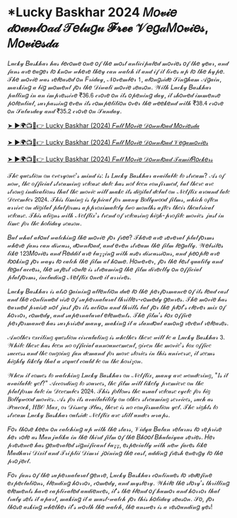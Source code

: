# *Lucky Baskhar 2024 𝑀𝑜𝓋𝒾𝑒 𝒹𝑜𝓌𝓃𝓁𝑜𝒶𝒹 𝒯𝑒𝓁𝓊𝑔𝓊 𝓕𝓻𝓮𝓮 𝒱𝑒𝑔𝒶𝑀𝑜𝓋𝒾𝑒𝓈, 𝑀𝑜𝓋𝒾𝑒𝓈𝒹𝒶

𝐿𝓊𝒸𝓀𝓎 𝐵𝒶𝓈𝓀𝒽𝒶𝓇 𝒽𝒶𝓈 𝒷𝑒𝒸𝑜𝓂𝑒 𝑜𝓃𝑒 𝑜𝒻 𝓉𝒽𝑒 𝓂𝑜𝓈𝓉 𝒶𝓃𝓉𝒾𝒸𝒾𝓅𝒶𝓉𝑒𝒹 𝓂𝑜𝓋𝒾𝑒𝓈 𝑜𝒻 𝓉𝒽𝑒 𝓎𝑒𝒶𝓇, 𝒶𝓃𝒹 𝒻𝒶𝓃𝓈 𝒶𝓇𝑒 𝑒𝒶𝑔𝑒𝓇 𝓉𝑜 𝓀𝓃𝑜𝓌 𝓌𝒽𝑒𝓇𝑒 𝓉𝒽𝑒𝓎 𝒸𝒶𝓃 𝓌𝒶𝓉𝒸𝒽 𝒾𝓉 𝒶𝓃𝒹 𝒾𝒻 𝒾𝓉 𝓁𝒾𝓋𝑒𝓈 𝓊𝓅 𝓉𝑜 𝓉𝒽𝑒 𝒽𝓎𝓅𝑒. 𝒯𝒽𝑒 𝓂𝑜𝓋𝒾𝑒 𝓌𝒶𝓈 𝓇𝑒𝓁𝑒𝒶𝓈𝑒𝒹 𝑜𝓃 𝐹𝓇𝒾𝒹𝒶𝓎, 𝒩𝑜𝓋𝑒𝓂𝒷𝑒𝓇 𝟣, 𝒶𝓁𝑜𝓃𝑔𝓈𝒾𝒹𝑒 𝒮𝒾𝓃𝑔𝒽𝒶𝓂 𝒜𝑔𝒶𝒾𝓃, 𝓂𝒶𝓇𝓀𝒾𝓃𝑔 𝒶 𝒷𝒾𝑔 𝓂𝑜𝓂𝑒𝓃𝓉 𝒻𝑜𝓇 𝓉𝒽𝑒 𝒟𝒾𝓌𝒶𝓁𝒾 𝓂𝑜𝓋𝒾𝑒 𝓈𝑒𝒶𝓈𝑜𝓃. 𝒲𝒾𝓉𝒽 𝐿𝓊𝒸𝓀𝓎 𝐵𝒶𝓈𝓀𝒽𝒶𝓇 𝓅𝓊𝓁𝓁𝒾𝓃𝑔 𝒾𝓃 𝒶𝓃 𝒾𝓂𝓅𝓇𝑒𝓈𝓈𝒾𝓋𝑒 ₹𝟥𝟨.𝟨 𝒸𝓇𝑜𝓇𝑒 𝑜𝓃 𝒾𝓉𝓈 𝑜𝓅𝑒𝓃𝒾𝓃𝑔 𝒹𝒶𝓎, 𝒾𝓉 𝓈𝒽𝑜𝓌𝑒𝒹 𝒾𝓂𝓂𝑒𝓃𝓈𝑒 𝓅𝑜𝓉𝑒𝓃𝓉𝒾𝒶𝓁, 𝓈𝓊𝓇𝓅𝒶𝓈𝓈𝒾𝓃𝑔 𝑒𝓋𝑒𝓃 𝒾𝓉𝓈 𝒸𝑜𝓂𝓅𝑒𝓉𝒾𝓉𝒾𝑜𝓃 𝑜𝓋𝑒𝓇 𝓉𝒽𝑒 𝓌𝑒𝑒𝓀𝑒𝓃𝒹 𝓌𝒾𝓉𝒽 ₹𝟥𝟪.𝟦 𝒸𝓇𝑜𝓇𝑒 𝑜𝓃 𝒮𝒶𝓉𝓊𝓇𝒹𝒶𝓎 𝒶𝓃𝒹 ₹𝟥𝟧.𝟤 𝒸𝓇𝑜𝓇𝑒 𝑜𝓃 𝒮𝓊𝓃𝒹𝒶𝓎.

[➤ ►🌍📺📱👉 Lucky Baskhar (2024) 𝐹𝓊𝓁𝓁 𝑀𝑜𝓋𝒾𝑒 𝒟𝑜𝓌𝓃𝓁𝑜𝒶𝒹 𝑀𝑜𝓋𝒾𝑒𝓈𝒹𝒶](https://eliteanswers.in/lucky-baskhar/)

[➤ ►🌍📺📱👉 Lucky Baskhar (2024) 𝐹𝓊𝓁𝓁 𝑀𝑜𝓋𝒾𝑒 𝒟𝑜𝓌𝓃𝓁𝑜𝒶𝒹 𝒱𝑒𝑔𝒶𝓂𝑜𝓋𝒾𝑒𝓈](https://eliteanswers.in/lucky-baskhar/)

[➤ ►🌍📺📱👉 Lucky Baskhar (2024) 𝐹𝓊𝓁𝓁 𝑀𝑜𝓋𝒾𝑒 𝒟𝑜𝓌𝓃𝓁𝑜𝒶𝒹 𝒯𝒶𝓂𝒾𝓁𝑅𝑜𝒸𝓀𝑒𝓇𝓈](https://eliteanswers.in/lucky-baskhar/)

𝒯𝒽𝑒 𝓆𝓊𝑒𝓈𝓉𝒾𝑜𝓃 𝑜𝓃 𝑒𝓋𝑒𝓇𝓎𝑜𝓃𝑒'𝓈 𝓂𝒾𝓃𝒹 𝒾𝓈: 𝐼𝓈 𝐿𝓊𝒸𝓀𝓎 𝐵𝒶𝓈𝓀𝒽𝒶𝓇 𝒶𝓋𝒶𝒾𝓁𝒶𝒷𝓁𝑒 𝓉𝑜 𝓈𝓉𝓇𝑒𝒶𝓂? 𝒜𝓈 𝑜𝒻 𝓃𝑜𝓌, 𝓉𝒽𝑒 𝑜𝒻𝒻𝒾𝒸𝒾𝒶𝓁 𝓈𝓉𝓇𝑒𝒶𝓂𝒾𝓃𝑔 𝓇𝑒𝓁𝑒𝒶𝓈𝑒 𝒹𝒶𝓉𝑒 𝒽𝒶𝓈 𝓃𝑜𝓉 𝒷𝑒𝑒𝓃 𝒸𝑜𝓃𝒻𝒾𝓇𝓂𝑒𝒹, 𝒷𝓊𝓉 𝓉𝒽𝑒𝓇𝑒 𝒶𝓇𝑒 𝓈𝓉𝓇𝑜𝓃𝑔 𝒾𝓃𝒹𝒾𝒸𝒶𝓉𝒾𝑜𝓃𝓈 𝓉𝒽𝒶𝓉 𝓉𝒽𝑒 𝓂𝑜𝓋𝒾𝑒 𝓌𝒾𝓁𝓁 𝓂𝒶𝓀𝑒 𝒾𝓉𝓈 𝒹𝒾𝑔𝒾𝓉𝒶𝓁 𝒹𝑒𝒷𝓊𝓉 𝑜𝓃 𝒩𝑒𝓉𝒻𝓁𝒾𝓍 𝒶𝓇𝑜𝓊𝓃𝒹 𝓁𝒶𝓉𝑒 𝒟𝑒𝒸𝑒𝓂𝒷𝑒𝓇 𝟤𝟢𝟤𝟦. 𝒯𝒽𝒾𝓈 𝓉𝒾𝓂𝒾𝓃𝑔 𝒾𝓈 𝓉𝓎𝓅𝒾𝒸𝒶𝓁 𝒻𝑜𝓇 𝓂𝒶𝓃𝓎 𝐵𝑜𝓁𝓁𝓎𝓌𝑜𝑜𝒹 𝒻𝒾𝓁𝓂𝓈, 𝓌𝒽𝒾𝒸𝒽 𝑜𝒻𝓉𝑒𝓃 𝒶𝓇𝓇𝒾𝓋𝑒 𝑜𝓃 𝒹𝒾𝑔𝒾𝓉𝒶𝓁 𝓅𝓁𝒶𝓉𝒻𝑜𝓇𝓂𝓈 𝒶𝓅𝓅𝓇𝑜𝓍𝒾𝓂𝒶𝓉𝑒𝓁𝓎 𝓉𝓌𝑜 𝓂𝑜𝓃𝓉𝒽𝓈 𝒶𝒻𝓉𝑒𝓇 𝓉𝒽𝑒𝒾𝓇 𝓉𝒽𝑒𝒶𝓉𝓇𝒾𝒸𝒶𝓁 𝓇𝑒𝓁𝑒𝒶𝓈𝑒. 𝒯𝒽𝒾𝓈 𝒶𝓁𝒾𝑔𝓃𝓈 𝓌𝒾𝓉𝒽 𝒩𝑒𝓉𝒻𝓁𝒾𝓍'𝓈 𝓉𝓇𝑒𝓃𝒹 𝑜𝒻 𝓇𝑒𝓁𝑒𝒶𝓈𝒾𝓃𝑔 𝒽𝒾𝑔𝒽-𝓅𝓇𝑜𝒻𝒾𝓁𝑒 𝓂𝑜𝓋𝒾𝑒𝓈 𝒿𝓊𝓈𝓉 𝒾𝓃 𝓉𝒾𝓂𝑒 𝒻𝑜𝓇 𝓉𝒽𝑒 𝒽𝑜𝓁𝒾𝒹𝒶𝓎 𝓈𝑒𝒶𝓈𝑜𝓃.

𝐵𝓊𝓉 𝓌𝒽𝒶𝓉 𝒶𝒷𝑜𝓊𝓉 𝓌𝒶𝓉𝒸𝒽𝒾𝓃𝑔 𝓉𝒽𝑒 𝓂𝑜𝓋𝒾𝑒 𝒻𝑜𝓇 𝒻𝓇𝑒𝑒? 𝒯𝒽𝑒𝓇𝑒 𝒶𝓇𝑒 𝓈𝑒𝓋𝑒𝓇𝒶𝓁 𝓅𝓁𝒶𝓉𝒻𝑜𝓇𝓂𝓈 𝓌𝒽𝑒𝓇𝑒 𝒻𝒶𝓃𝓈 𝒸𝒶𝓃 𝒹𝒾𝓈𝒸𝓊𝓈𝓈, 𝒹𝑜𝓌𝓃𝓁𝑜𝒶𝒹, 𝒶𝓃𝒹 𝑒𝓋𝑒𝓃 𝓈𝓉𝓇𝑒𝒶𝓂 𝓉𝒽𝑒 𝒻𝒾𝓁𝓂 𝓁𝑒𝑔𝒶𝓁𝓁𝓎. 𝒲𝑒𝒷𝓈𝒾𝓉𝑒𝓈 𝓁𝒾𝓀𝑒 𝟣𝟤𝟥𝑀𝑜𝓋𝒾𝑒𝓈 𝒶𝓃𝒹 𝑅𝑒𝒹𝒹𝒾𝓉 𝒶𝓇𝑒 𝒷𝓊𝓏𝓏𝒾𝓃𝑔 𝓌𝒾𝓉𝒽 𝓊𝓈𝑒𝓇 𝒹𝒾𝓈𝒸𝓊𝓈𝓈𝒾𝑜𝓃𝓈, 𝒶𝓃𝒹 𝓅𝑒𝑜𝓅𝓁𝑒 𝒶𝓇𝑒 𝓁𝑜𝑜𝓀𝒾𝓃𝑔 𝒻𝑜𝓇 𝓌𝒶𝓎𝓈 𝓉𝑜 𝒸𝒶𝓉𝒸𝒽 𝓉𝒽𝑒 𝒻𝒾𝓁𝓂 𝒶𝓉 𝒽𝑜𝓂𝑒. 𝐻𝑜𝓌𝑒𝓋𝑒𝓇, 𝒻𝑜𝓇 𝓉𝒽𝑒 𝒷𝑒𝓈𝓉 𝓆𝓊𝒶𝓁𝒾𝓉𝓎 𝒶𝓃𝒹 𝓁𝑒𝑔𝒶𝓁 𝒶𝒸𝒸𝑒𝓈𝓈, 𝓉𝒽𝑒 𝓈𝒶𝒻𝑒𝓈𝓉 𝓇𝑜𝓊𝓉𝑒 𝒾𝓈 𝓈𝓉𝓇𝑒𝒶𝓂𝒾𝓃𝑔 𝓉𝒽𝑒 𝒻𝒾𝓁𝓂 𝒹𝒾𝓇𝑒𝒸𝓉𝓁𝓎 𝑜𝓃 𝑜𝒻𝒻𝒾𝒸𝒾𝒶𝓁 𝓅𝓁𝒶𝓉𝒻𝑜𝓇𝓂𝓈, 𝒾𝓃𝒸𝓁𝓊𝒹𝒾𝓃𝑔 𝒩𝑒𝓉𝒻𝓁𝒾𝓍 𝑜𝓃𝒸𝑒 𝒾𝓉 𝒶𝓇𝓇𝒾𝓋𝑒𝓈.

𝐿𝓊𝒸𝓀𝓎 𝐵𝒶𝓈𝓀𝒽𝒶𝓇 𝒾𝓈 𝒶𝓁𝓈𝑜 𝑔𝒶𝒾𝓃𝒾𝓃𝑔 𝒶𝓉𝓉𝑒𝓃𝓉𝒾𝑜𝓃 𝒹𝓊𝑒 𝓉𝑜 𝓉𝒽𝑒 𝓅𝑒𝓇𝒻𝑜𝓇𝓂𝒶𝓃𝒸𝑒 𝑜𝒻 𝒾𝓉𝓈 𝓁𝑒𝒶𝒹 𝒸𝒶𝓈𝓉 𝒶𝓃𝒹 𝓉𝒽𝑒 𝒸𝑜𝓃𝓉𝒾𝓃𝓊𝑒𝒹 𝓇𝒾𝓈𝑒 𝑜𝒻 𝓈𝓊𝓅𝑒𝓇𝓃𝒶𝓉𝓊𝓇𝒶𝓁 𝓉𝒽𝓇𝒾𝓁𝓁𝑒𝓇-𝒸𝑜𝓂𝑒𝒹𝓎 𝑔𝑒𝓃𝓇𝑒𝓈. 𝒯𝒽𝑒 𝓂𝑜𝓋𝒾𝑒 𝒽𝒶𝓈 𝑒𝒶𝓇𝓃𝑒𝒹 𝓅𝓇𝒶𝒾𝓈𝑒 𝓃𝑜𝓉 𝒿𝓊𝓈𝓉 𝒻𝑜𝓇 𝒾𝓉𝓈 𝒶𝒸𝓉𝒾𝑜𝓃 𝒶𝓃𝒹 𝓉𝒽𝓇𝒾𝓁𝓁𝓈 𝒷𝓊𝓉 𝒻𝑜𝓇 𝓉𝒽𝑒 𝓅𝓁𝑜𝓉’𝓈 𝒸𝓁𝑒𝓋𝑒𝓇 𝓂𝒾𝓍 𝑜𝒻 𝒽𝑜𝓇𝓇𝑜𝓇, 𝒸𝑜𝓂𝑒𝒹𝓎, 𝒶𝓃𝒹 𝓈𝓊𝓅𝑒𝓇𝓃𝒶𝓉𝓊𝓇𝒶𝓁 𝑒𝓁𝑒𝓂𝑒𝓃𝓉𝓈. 𝒯𝒽𝑒 𝒻𝒾𝓁𝓂’𝓈 𝒷𝑜𝓍 𝑜𝒻𝒻𝒾𝒸𝑒 𝓅𝑒𝓇𝒻𝑜𝓇𝓂𝒶𝓃𝒸𝑒 𝒽𝒶𝓈 𝓈𝓊𝓇𝓅𝓇𝒾𝓈𝑒𝒹 𝓂𝒶𝓃𝓎, 𝓂𝒶𝓀𝒾𝓃𝑔 𝒾𝓉 𝒶 𝓈𝓉𝒶𝓃𝒹𝑜𝓊𝓉 𝒶𝓂𝑜𝓃𝑔 𝓇𝑒𝒸𝑒𝓃𝓉 𝓇𝑒𝓁𝑒𝒶𝓈𝑒𝓈.

𝒜𝓃𝑜𝓉𝒽𝑒𝓇 𝑒𝓍𝒸𝒾𝓉𝒾𝓃𝑔 𝓆𝓊𝑒𝓈𝓉𝒾𝑜𝓃 𝒸𝒾𝓇𝒸𝓊𝓁𝒶𝓉𝒾𝓃𝑔 𝒾𝓈 𝓌𝒽𝑒𝓉𝒽𝑒𝓇 𝓉𝒽𝑒𝓇𝑒 𝓌𝒾𝓁𝓁 𝒷𝑒 𝒶 𝐿𝓊𝒸𝓀𝓎 𝐵𝒶𝓈𝓀𝒽𝒶𝓇 𝟥. 𝒲𝒽𝒾𝓁𝑒 𝓉𝒽𝑒𝓇𝑒 𝒽𝒶𝓈 𝒷𝑒𝑒𝓃 𝓃𝑜 𝑜𝒻𝒻𝒾𝒸𝒾𝒶𝓁 𝒶𝓃𝓃𝑜𝓊𝓃𝒸𝑒𝓂𝑒𝓃𝓉, 𝑔𝒾𝓋𝑒𝓃 𝓉𝒽𝑒 𝓂𝑜𝓋𝒾𝑒'𝓈 𝒷𝑜𝓍 𝑜𝒻𝒻𝒾𝒸𝑒 𝓈𝓊𝒸𝒸𝑒𝓈𝓈 𝒶𝓃𝒹 𝓉𝒽𝑒 𝑜𝓃𝑔𝑜𝒾𝓃𝑔 𝒻𝒶𝓃 𝒹𝑒𝓂𝒶𝓃𝒹 𝒻𝑜𝓇 𝓂𝑜𝓇𝑒 𝓈𝓉𝑜𝓇𝒾𝑒𝓈 𝒾𝓃 𝓉𝒽𝒾𝓈 𝓊𝓃𝒾𝓋𝑒𝓇𝓈𝑒, 𝒾𝓉 𝓈𝑒𝑒𝓂𝓈 𝒽𝒾𝑔𝒽𝓁𝓎 𝓁𝒾𝓀𝑒𝓁𝓎 𝓉𝒽𝒶𝓉 𝒶 𝓈𝑒𝓆𝓊𝑒𝓁 𝒸𝑜𝓊𝓁𝒹 𝒷𝑒 𝑜𝓃 𝓉𝒽𝑒 𝒽𝑜𝓇𝒾𝓏𝑜𝓃.

𝒲𝒽𝑒𝓃 𝒾𝓉 𝒸𝑜𝓂𝑒𝓈 𝓉𝑜 𝓌𝒶𝓉𝒸𝒽𝒾𝓃𝑔 𝐿𝓊𝒸𝓀𝓎 𝐵𝒶𝓈𝓀𝒽𝒶𝓇 𝑜𝓃 𝒩𝑒𝓉𝒻𝓁𝒾𝓍, 𝓂𝒶𝓃𝓎 𝒶𝓇𝑒 𝓌𝑜𝓃𝒹𝑒𝓇𝒾𝓃𝑔, "𝐼𝓈 𝒾𝓉 𝒶𝓋𝒶𝒾𝓁𝒶𝒷𝓁𝑒 𝓎𝑒𝓉?" 𝒜𝒸𝒸𝑜𝓇𝒹𝒾𝓃𝑔 𝓉𝑜 𝓈𝑜𝓊𝓇𝒸𝑒𝓈, 𝓉𝒽𝑒 𝒻𝒾𝓁𝓂 𝓌𝒾𝓁𝓁 𝓁𝒾𝓀𝑒𝓁𝓎 𝓅𝓇𝑒𝓂𝒾𝑒𝓇𝑒 𝑜𝓃 𝓉𝒽𝑒 𝓅𝓁𝒶𝓉𝒻𝑜𝓇𝓂 𝓁𝒶𝓉𝑒 𝒾𝓃 𝒟𝑒𝒸𝑒𝓂𝒷𝑒𝓇 𝟤𝟢𝟤𝟦. 𝒯𝒽𝒾𝓈 𝒻𝑜𝓁𝓁𝑜𝓌𝓈 𝓉𝒽𝑒 𝓊𝓈𝓊𝒶𝓁 𝓇𝑒𝓁𝑒𝒶𝓈𝑒 𝒸𝓎𝒸𝓁𝑒 𝒻𝑜𝓇 𝒷𝒾𝑔 𝐵𝑜𝓁𝓁𝓎𝓌𝑜𝑜𝒹 𝓂𝑜𝓋𝒾𝑒𝓈. 𝒜𝓈 𝒻𝑜𝓇 𝒾𝓉𝓈 𝒶𝓋𝒶𝒾𝓁𝒶𝒷𝒾𝓁𝒾𝓉𝓎 𝑜𝓃 𝑜𝓉𝒽𝑒𝓇 𝓈𝓉𝓇𝑒𝒶𝓂𝒾𝓃𝑔 𝓈𝑒𝓇𝓋𝒾𝒸𝑒𝓈, 𝓈𝓊𝒸𝒽 𝒶𝓈 𝒫𝑒𝒶𝒸𝑜𝒸𝓀, 𝐻𝐵𝒪 𝑀𝒶𝓍, 𝑜𝓇 𝒟𝒾𝓈𝓃𝑒𝓎 𝒫𝓁𝓊𝓈, 𝓉𝒽𝑒𝓇𝑒 𝒾𝓈 𝓃𝑜 𝒸𝑜𝓃𝒻𝒾𝓇𝓂𝒶𝓉𝒾𝑜𝓃 𝓎𝑒𝓉. 𝒯𝒽𝑒 𝓇𝒾𝑔𝒽𝓉𝓈 𝓉𝑜 𝓈𝓉𝓇𝑒𝒶𝓂 𝐿𝓊𝒸𝓀𝓎 𝐵𝒶𝓈𝓀𝒽𝒶𝓇 𝑜𝓊𝓉𝓈𝒾𝒹𝑒 𝒩𝑒𝓉𝒻𝓁𝒾𝓍 𝒶𝓇𝑒 𝓈𝓉𝒾𝓁𝓁 𝓊𝓃𝒹𝑒𝓇 𝓌𝓇𝒶𝓅𝓈.



𝐹𝑜𝓇 𝓉𝒽𝑜𝓈𝑒 𝓀𝑒𝑒𝓃 𝑜𝓃 𝒸𝒶𝓉𝒸𝒽𝒾𝓃𝑔 𝓊𝓅 𝓌𝒾𝓉𝒽 𝓉𝒽𝑒 𝓈𝓉𝒶𝓇𝓈, 𝒱𝒾𝒹𝓎𝒶 𝐵𝒶𝓁𝒶𝓃 𝓇𝑒𝓉𝓊𝓇𝓃𝓈 𝓉𝑜 𝓇𝑒𝓅𝓇𝒾𝓈𝑒 𝒽𝑒𝓇 𝓇𝑜𝓁𝑒 𝒶𝓈 𝑀𝒶𝓃𝒿𝓊𝓁𝒾𝓀𝒶 𝒾𝓃 𝓉𝒽𝑒 𝓉𝒽𝒾𝓇𝒹 𝒻𝒾𝓁𝓂 𝑜𝒻 𝓉𝒽𝑒 𝐵𝒽𝑜𝑜𝓁 𝐵𝒽𝓊𝓁𝒶𝒾𝓎𝒶𝒶 𝓈𝑒𝓇𝒾𝑒𝓈. 𝐻𝑒𝓇 𝓅𝓇𝑒𝓈𝑒𝓃𝒸𝑒 𝒽𝒶𝓈 𝑔𝑒𝓃𝑒𝓇𝒶𝓉𝑒𝒹 𝓈𝒾𝑔𝓃𝒾𝒻𝒾𝒸𝒶𝓃𝓉 𝒷𝓊𝓏𝓏, 𝑒𝓈𝓅𝑒𝒸𝒾𝒶𝓁𝓁𝓎 𝓌𝒾𝓉𝒽 𝓃𝑒𝓌 𝒻𝒶𝒸𝑒𝓈 𝓁𝒾𝓀𝑒 𝑀𝒶𝒹𝒽𝓊𝓇𝒾 𝒟𝒾𝓍𝒾𝓉 𝒶𝓃𝒹 𝒯𝓇𝒾𝓅𝓉𝒾𝒾 𝒟𝒾𝓂𝓇𝒾 𝒿𝑜𝒾𝓃𝒾𝓃𝑔 𝓉𝒽𝑒 𝒸𝒶𝓈𝓉, 𝒶𝒹𝒹𝒾𝓃𝑔 𝒻𝓇𝑒𝓈𝒽 𝑒𝓃𝑒𝓇𝑔𝓎 𝓉𝑜 𝓉𝒽𝑒 𝓅𝓇𝑜𝒿𝑒𝒸𝓉.

𝐹𝑜𝓇 𝒻𝒶𝓃𝓈 𝑜𝒻 𝓉𝒽𝑒 𝓈𝓊𝓅𝑒𝓇𝓃𝒶𝓉𝓊𝓇𝒶𝓁 𝑔𝑒𝓃𝓇𝑒, 𝐿𝓊𝒸𝓀𝓎 𝐵𝒶𝓈𝓀𝒽𝒶𝓇 𝒸𝑜𝓃𝓉𝒾𝓃𝓊𝑒𝓈 𝓉𝑜 𝓇𝑒𝒹𝑒𝒻𝒾𝓃𝑒 𝑒𝓍𝓅𝑒𝒸𝓉𝒶𝓉𝒾𝑜𝓃𝓈, 𝒷𝓁𝑒𝓃𝒹𝒾𝓃𝑔 𝒽𝑜𝓇𝓇𝑜𝓇, 𝒸𝑜𝓂𝑒𝒹𝓎, 𝒶𝓃𝒹 𝓂𝓎𝓈𝓉𝑒𝓇𝓎. 𝒲𝒽𝒾𝓁𝑒 𝓉𝒽𝑒 𝓈𝓉𝑜𝓇𝓎’𝓈 𝓉𝒽𝓇𝒾𝓁𝓁𝒾𝓃𝑔 𝑒𝓁𝑒𝓂𝑒𝓃𝓉𝓈 𝒽𝒶𝓋𝑒 𝒸𝒶𝓅𝓉𝒾𝓋𝒶𝓉𝑒𝒹 𝒶𝓊𝒹𝒾𝑒𝓃𝒸𝑒𝓈, 𝒾𝓉'𝓈 𝓉𝒽𝑒 𝒷𝓁𝑒𝓃𝒹 𝑜𝒻 𝒽𝓊𝓂𝑜𝓇 𝒶𝓃𝒹 𝒽𝑜𝓇𝓇𝑜𝓇 𝓉𝒽𝒶𝓉 𝓉𝓇𝓊𝓁𝓎 𝓈𝑒𝓉𝓈 𝒾𝓉 𝒶𝓅𝒶𝓇𝓉, 𝓂𝒶𝓀𝒾𝓃𝑔 𝒾𝓉 𝒶 𝓂𝓊𝓈𝓉-𝓌𝒶𝓉𝒸𝒽 𝒻𝑜𝓇 𝓉𝒽𝒾𝓈 𝒽𝑜𝓁𝒾𝒹𝒶𝓎 𝓈𝑒𝒶𝓈𝑜𝓃. 𝒮𝑜, 𝒻𝑜𝓇 𝓉𝒽𝑜𝓈𝑒 𝒶𝓈𝓀𝒾𝓃𝑔 𝓌𝒽𝑒𝓉𝒽𝑒𝓇 𝒾𝓉’𝓈 𝓌𝑜𝓇𝓉𝒽 𝓉𝒽𝑒 𝓌𝒶𝓉𝒸𝒽, 𝓉𝒽𝑒 𝒶𝓃𝓈𝓌𝑒𝓇 𝒾𝓈 𝒶 𝓇𝑒𝓈𝑜𝓊𝓃𝒹𝒾𝓃𝑔 𝓎𝑒𝓈!
